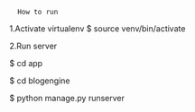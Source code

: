       How to run
1.Activate virtualenv $ source venv/bin/activate

2.Run server

  $ cd app

  $ cd blogengine

  $ python manage.py runserver
